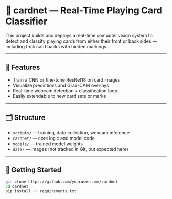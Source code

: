 # 🎴 cardnet — Real-Time Playing Card Classifier

This project builds and deploys a real-time computer vision system to detect and classify playing cards from either their front or back sides — including trick card backs with hidden markings.

---

## 🔧 Features

- Train a CNN or fine-tune ResNet18 on card images
- Visualize predictions and Grad-CAM overlays
- Real-time webcam detection + classification loop
- Easily extendable to new card sets or marks

---

## 🗂 Structure

- `scripts/` — training, data collection, webcam inference
- `cardnet/` — core logic and model code
- `models/` — trained model weights
- `data/` — images (not tracked in Git, but expected here)

---

## 🚀 Getting Started

```bash
git clone https://github.com/yourusername/cardnet
cd cardnet
pip install -r requirements.txt
